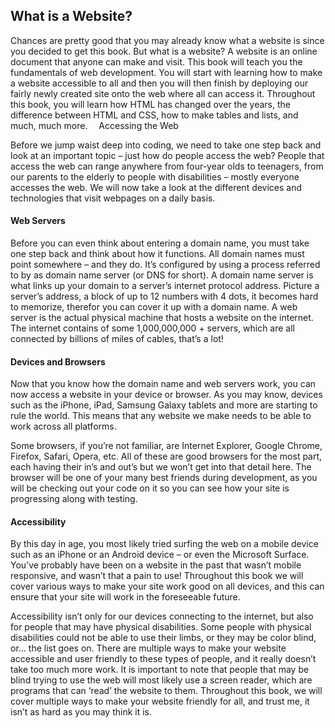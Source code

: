 ## What is a Website?
Chances are pretty good that you may already know what a website is since you decided to get this book. But what is a website? A website is an online document that anyone can make and visit. This book will teach you the fundamentals of web development. You will start with learning how to make a website accessible to all and then you will then finish by deploying our fairly newly created site onto the web where all can access it. Throughout this book, you will learn how HTML has changed over the years, the difference between HTML and CSS, how to make tables and lists, and much, much more. 
Accessing the Web

Before we jump waist deep into coding, we need to take one step back and look at an important topic – just how do people access the web? People that access the web can range anywhere from four-year olds to teenagers, from our parents to the elderly to people with disabilities – mostly everyone accesses the web. We will now take a look at the different devices and technologies that visit webpages on a daily basis.
#### Web Servers
Before you can even think about entering a domain name, you must take one step back and think about how it functions. All domain names must point somewhere – and they do. It’s configured by using a process referred to by as domain name server (or DNS for short). A domain name server is what links up your domain to a server’s internet protocol address. Picture a server’s address, a block of up to 12 numbers with 4 dots, it becomes hard to memorize, therefor you can cover it up with a domain name. A web server is the actual physical machine that hosts a website on the internet. The internet contains of some 1,000,000,000 + servers, which are all connected by billions of miles of cables, that’s a lot!
#### Devices and Browsers
Now that you know how the domain name and web servers work, you can now access a website in your device or browser. As you may know, devices such as the iPhone, iPad, Samsung Galaxy tablets and more are starting to rule the world. This means that any website we make needs to be able to work across all platforms.

Some browsers, if you’re not familiar, are Internet Explorer, Google Chrome, Firefox, Safari, Opera, etc. All of these are good browsers for the most part, each having their in’s and out’s but we won’t get into that detail here. The browser will be one of your many best friends during development, as you will be checking out your code on it so you can see how your site is progressing along with testing.
#### Accessibility
By this day in age, you most likely tried surfing the web on a mobile device such as an iPhone or an Android device – or even the Microsoft Surface. You’ve probably have been on a website in the past that wasn’t mobile responsive, and wasn’t that a pain to use! Throughout this book we will cover various ways to make your site work good on all devices, and this can ensure that your site will work in the foreseeable future.

Accessibility isn’t only for our devices connecting to the internet, but also for people that may have physical disabilities. Some people with physical disabilities could not be able to use their limbs, or they may be color blind, or... the list goes on. There are multiple ways to make your website accessible and user friendly to these types of people, and it really doesn’t take too much more work. It is important to note that people that may be blind trying to use the web will most likely use a screen reader, which are programs that can ‘read’ the website to them. Throughout this book, we will cover multiple ways to make your website friendly for all, and trust me, it isn’t as hard as you may think it is.